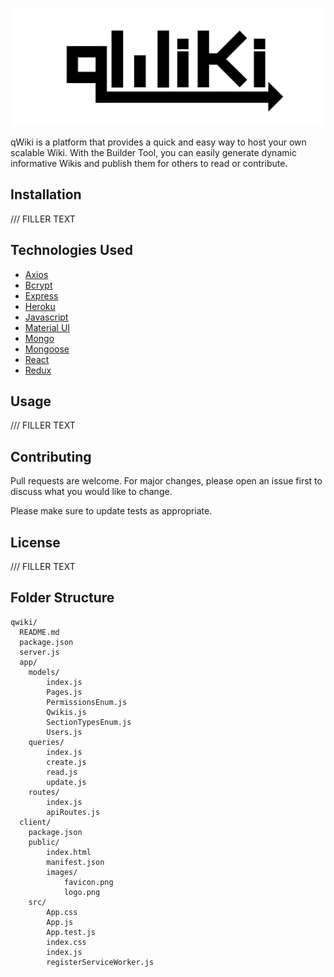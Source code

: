 
![logo](client/public/images/logo.png)

qWiki is a platform that provides a quick and easy way to host your own scalable Wiki. With the Builder Tool, you can easily generate dynamic informative Wikis and publish them for others to read or contribute.

## Installation

/// FILLER TEXT

## Technologies Used
* [Axios](https://www.npmjs.com/package/axios)
* [Bcrypt](https://www.npmjs.com/package/bcrypt)
* [Express](https://expressjs.com/)
* [Heroku](https://devcenter.heroku.com/categories/reference)
* [Javascript](https://devdocs.io/javascript/)
* [Material UI](https://material-ui.com/)
* [Mongo](https://docs.mongodb.com/)
* [Mongoose](https://mongoosejs.com/docs/api.html)
* [React](https://reactjs.org/docs/getting-started.html)
* [Redux](https://redux.js.org/)

## Usage

/// FILLER TEXT

## Contributing
Pull requests are welcome. For major changes, please open an issue first to discuss what you would like to change.

Please make sure to update tests as appropriate.

## License
/// FILLER TEXT

## Folder Structure
```
qwiki/
  README.md
  package.json
  server.js
  app/
    models/
        index.js
        Pages.js
        PermissionsEnum.js
        Qwikis.js
        SectionTypesEnum.js
        Users.js
    queries/
        index.js
        create.js
        read.js
        update.js
    routes/
        index.js
        apiRoutes.js
  client/
    package.json
    public/
        index.html
        manifest.json
        images/
            favicon.png
            logo.png
    src/
        App.css
        App.js
        App.test.js
        index.css
        index.js
        registerServiceWorker.js
```
